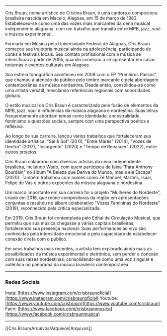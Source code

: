 ___
Cris Braun, nome artístico de Cristina Braun, é uma cantora e compositora brasileira nascida em Maceió, Alagoas, em 15 de março de 1983. Estabeleceu-se como uma das vozes mais marcantes da cena musical independente alagoana, com um trabalho que transita entre MPB, jazz, soul e música experimental.

Formada em Música pela Universidade Federal de Alagoas, Cris Braun começou sua trajetória musical ainda na adolescência, participando de corais e festivais locais. Seu contato profissional com a música se intensificou a partir de 2005, quando começou a se apresentar em casas noturnas e eventos culturais em Alagoas.

Sua estreia fonográfica aconteceu em 2009 com o EP "Primeiros Passos", que chamou a atenção do público pelo timbre marcante e pela abordagem contemporânea da música nordestina. Desde então, consolidou-se como uma artista versátil, mesclando referências regionais com sonoridades globais.

O estilo musical de Cris Braun é caracterizado pela fusão de elementos da MPB, jazz, soul e influências da música alagoana e nordestina. Suas letras frequentemente abordam temas como identidade, ancestralidade, feminismo e questões sociais, sempre com uma perspectiva poética e reflexiva.

Ao longo de sua carreira, lançou vários trabalhos que fortaleceram sua identidade artística: "Sal & Sol" (2011), "Entre Marés" (2014), "Vozes de Dentro" (2017), "Insurgente" (2020) e "Tempo de Renascer" (2022), entre outros projetos.

Cris Braun colaborou com diversos artistas da cena independente brasileira, incluindo Wado, com quem participou da faixa "Para Anthony Bourdain" no álbum "A Beleza que Deriva do Mundo, mas a ele Escapa" (2020). Também trabalhou com nomes como Zé Manoel, Martins, Isaar, Felipe de Vas e outros expoentes da música alagoana e nordestina.

Um marco importante em sua carreira foi o projeto "Mulheres do Nordeste", criado em 2016, que reúne compositoras da região em apresentações conjuntas e resultou no álbum colaborativo "Vozes Femininas do Nordeste" (2018), reconhecido pela crítica especializada.

Em 2019, Cris Braun foi contemplada pelo Edital de Circulação Musical, que permitiu que sua música chegasse a várias capitais brasileiras, fortalecendo sua presença nacional. Suas performances ao vivo são conhecidas pela intensidade emocional e pela capacidade de estabelecer conexão direta com o público.

Em seus trabalhos mais recentes, a artista tem explorado ainda mais as possibilidades da música experimental e eletrônica, sem perder a conexão com suas raízes nordestinas, consolidando-se como uma voz singular e autêntica no panorama da música brasileira contemporânea.

---

### Redes Sociais

Insta: [https://www.instagram.com/crisbraunoficial](https://www.instagram.com/crisbraunoficial) Youtube: [https://www.youtube.com/crisbraun](https://www.youtube.com/crisbraun) Face: [https://www.facebook.com/crisbraunmusica](https://www.facebook.com/crisbraunmusica)
___
[[Cris Braun/Arquivos/Arquivos|Arquivos]]
